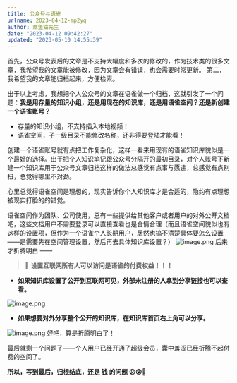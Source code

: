 ```yaml
---
title: 公众号与语雀
urlname: 2023-04-12-mp2yq
author: 章鱼猫先生
date: "2023-04-12 09:42:27"
updated: "2023-05-10 14:55:39"
---
```


首先，公众号发表后的文章是不支持大幅度和多次的修改的，作为技术类的很多文章，我希望我的文章能被修改，因为文章会有错误，也会需要时常更新。
第二，我希望我的文章能归档起来，方便检索。

出于以上考虑，我想把个人公众号的文章在语雀做一个归档，这就引发了一个问题：**我是用存量的知识小组，还是用现在的知识库，还是用语雀空间？还是新创建一个语雀账号？**

- 存量的知识小组，不支持插入本地视频！
- 语雀空间，子一级目录不能修改名称，还非得要登陆才能看！

创建一个语雀账号就有点把工作复杂化，这样一看来用现有的语雀知识库貌似是一个最好的选择。出于把个人知识笔记跟公众号分隔开的最初目录，对个人账号下新建一个知识库用于公众号文章归档这样的做法总感觉有点事与愿违，总感觉有点别扭，总觉得哪里不对劲。

心里总觉得语雀空间是理想的，现实告诉你个人知识库才是合适的，隐约有点理想被现实打脸的的错觉。

语雀空间作为团队、公司使用，总有一些提供给其他客户或者用户的对外公开文档吧，这些文档用户不需要登录可以直接查看也是合情合理（而且语雀空间貌似也有这样的设置项，但作为一个语雀个人长期用户，居然也搞不清楚具体要怎么设置——是需要先在空间管理设置，然后再去具体知识库设置？）
![image.png](https://shub-1251708715.cos.ap-guangzhou.myqcloud.com/elog-cookbook-img/Fg81kwjFQPZtTH99Zbs8ijEDSC0Z.png)
后来才折腾明白 ——

> 📢 **设置互联网所有人可以访问是语雀的付费权益！！！**

- **如果知识库设置了公开到互联网可见，外部未注册的人拿到分享链接也可以查看。**

![image.png](https://shub-1251708715.cos.ap-guangzhou.myqcloud.com/elog-cookbook-img/FgQ3IDgJa7cM_syRZFeARKfk7cL6.png)

- **如果想要对外分享整个公开的知识库，在知识库首页右上角可以分享。**

![image.png](https://shub-1251708715.cos.ap-guangzhou.myqcloud.com/elog-cookbook-img/FnhHk0d2S6NZyot0h5JS1suvVDa7.png)
好吧，算是折腾明白了！

最后就剩一个问题了——个人用户已经开通了超级会员，囊中羞涩已经折腾不起付费的空间了。

**所以，写到最后，归根结底，还是 钱 的问题 😕😵🤑**
